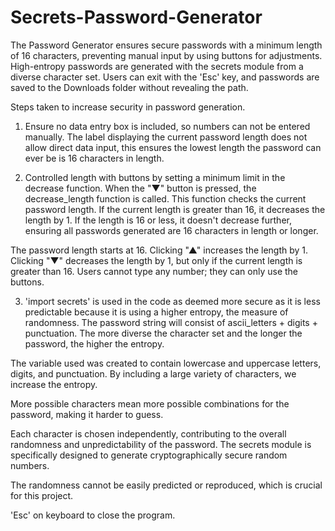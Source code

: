 # Secrets-Password-Generator
The Password Generator ensures secure passwords with a minimum length of 16 characters, preventing manual input by using buttons for adjustments. High-entropy passwords are generated with the secrets module from a diverse character set. Users can exit with the 'Esc' key, and passwords are saved to the Downloads folder without revealing the path.

Steps taken to increase security in password generation.

1) Ensure no data entry box is included, so numbers can not be entered manually.
The label displaying the current password length does not allow direct data input, this ensures the lowest length the password can ever be is 16 characters in length.

2) Controlled length with buttons by setting a minimum limit in the decrease function.
When the "▼" button is pressed, the decrease_length function is called.
This function checks the current password length.
If the current length is greater than 16, it decreases the length by 1.
If the length is 16 or less, it doesn't decrease further, ensuring all passwords generated are 16 characters in length or longer.

The password length starts at 16.
Clicking "▲" increases the length by 1.
Clicking "▼" decreases the length by 1, but only if the current length is greater than 16.
Users cannot type any number; they can only use the buttons.

3) 'import secrets' is used in the code as deemed more secure as it is less predictable because it is using a higher entropy, the measure of randomness. The password string will consist of ascii_letters + digits + punctuation. The more diverse the character set and the longer the password, the higher the entropy.

The variable used was created to contain lowercase and uppercase letters, digits, and punctuation. By including a large variety of characters, we increase the entropy. 

More possible characters mean more possible combinations for the password, making it harder to guess.

Each character is chosen independently, contributing to the overall randomness and unpredictability of the password. The secrets module is specifically designed to generate cryptographically secure random numbers. 

The randomness cannot be easily predicted or reproduced, which is crucial for this project.

'Esc' on keyboard to close the program.
